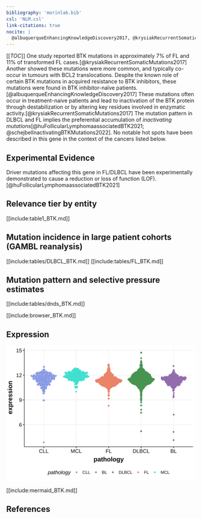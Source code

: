 ```yaml
---
bibliography: 'morinlab.bib'
csl: 'NLM.csl'
link-citations: true
nocite: |
  @albuquerqueEnhancingKnowledgeDiscovery2017, @krysiakRecurrentSomaticMutations2017, @reddyGeneticFunctionalDrivers2017, @schejbelInactivatingBTKMutations2022, @huFollicularLymphomaassociatedBTK2021, 
---
```

[[_TOC_]]
One study reported BTK mutations in approximately 7% of FL and 11% of transformed FL cases.[@krysiakRecurrentSomaticMutations2017] Another showed these mutations were more common, and typically co-occur in tumours with BCL2 translocations. Despite the known role of certain BTK mutations in acquired resistance to BTK inhibitors, these mutations were found in BTK inhibitor-naïve patients.[@albuquerqueEnhancingKnowledgeDiscovery2017] These mutations often occur in treatment-naive patients and lead to inactivation of the BTK protein through destabilization or by altering key residues involved in enzymatic activity.[@krysiakRecurrentSomaticMutations2017] The mutation pattern in DLBCL and FL implies the preferential accumulation of *inactivating mutations*[@huFollicularLymphomaassociatedBTK2021; @schejbelInactivatingBTKMutations2022]. No notable hot spots have been described in this gene in the context of the cancers listed below. 


## Experimental Evidence

Driver mutations affecting this gene in FL/DLBCL have been experimentally demonstrated to cause a reduction or loss of function (LOF).[@huFollicularLymphomaassociatedBTK2021]

## Relevance tier by entity

[[include:table1_BTK.md]]

## Mutation incidence in large patient cohorts (GAMBL reanalysis)

[[include:tables/DLBCL_BTK.md]]
[[include:tables/FL_BTK.md]]

## Mutation pattern and selective pressure estimates

[[include:tables/dnds_BTK.md]]

[[include:browser_BTK.md]]

## Expression
![](images/gene_expression/BTK_by_pathology.svg)
<!-- ORIGIN: albuquerqueEnhancingKnowledgeDiscovery2017a -->
<!-- FL: krysiakRecurrentSomaticMutations2017b -->
<!-- DLBCL: albuquerqueEnhancingKnowledgeDiscovery2017a -->

[[include:mermaid_BTK.md]]

## References


